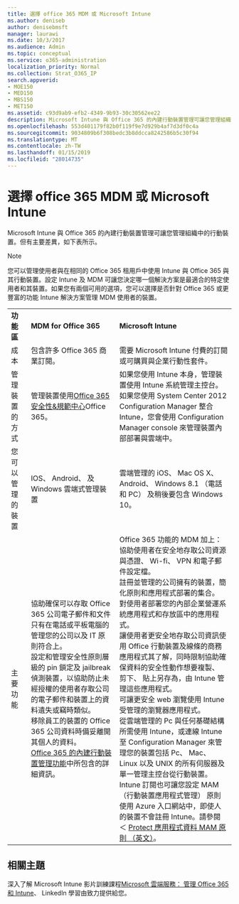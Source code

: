 ```yaml
---
title: 選擇 office 365 MDM 或 Microsoft Intune
ms.author: deniseb
author: denisebmsft
manager: laurawi
ms.date: 10/3/2017
ms.audience: Admin
ms.topic: conceptual
ms.service: o365-administration
localization_priority: Normal
ms.collection: Strat_O365_IP
search.appverid:
- MOE150
- MED150
- MBS150
- MET150
ms.assetid: c93d9ab9-efb2-4349-9b93-30c30562ee22
description: Microsoft Intune 與 Office 365 的內建行動裝置管理可讓您管理組織中的行動裝置。但此主題中所述的主要差異。
ms.openlocfilehash: 553d401179f82b0f119f9e7d929b4af7d3df0c4a
ms.sourcegitcommit: 9034809b6f308bedc3b8ddcca8242586b5c30f94
ms.translationtype: MT
ms.contentlocale: zh-TW
ms.lasthandoff: 01/15/2019
ms.locfileid: "28014735"
---
```

# <a name="choose-between-mdm-for-office-365-and-microsoft-intune"></a>選擇 office 365 MDM 或 Microsoft Intune

Microsoft Intune 與 Office 365 的內建行動裝置管理可讓您管理組織中的行動裝置。但有主要差異，如下表所示。
  
> [!NOTE]
> 您可以管理使用者與在相同的 Office 365 租用戶中使用 Intune 與 Office 365 與其行動裝置。設定 Intune 及 MDM 可讓您決定哪一個解決方案是最適合的特定使用者和其裝置。如果您有兩個可用的選項，您可以選擇是否針對 Office 365 或更豐富的功能 Intune 解決方案管理 MDM 使用者的裝置。 
  
||||
|:-----|:-----|:-----|
|**功能區** <br/> |**MDM for Office 365** <br/> |**Microsoft Intune** <br/> |
|成本  <br/> |包含許多 Office 365 商業訂閱。  <br/> |需要 Microsoft Intune 付費的訂閱或可購買與企業行動性套件。  <br/> |
|管理裝置的方式  <br/> |管理裝置使用[Office 365 安全性&amp;規範中心](https://protection.office.com)Office 365。  <br/> |如果您使用 Intune 本身，管理裝置使用 Intune 系統管理主控台。  <br/> 如果您使用 System Center 2012 Configuration Manager 整合 Intune，您會使用 Configuration Manager console 來管理裝置內部部署與雲端中。  <br/> |
|您可以管理的裝置  <br/> |IOS、 Android、 及 Windows 雲端式管理裝置  <br/> |雲端管理的 iOS、 Mac OS X、 Android、 Windows 8.1 （電話和 PC） 及稍後要包含 Windows 10。 <br/> |
|主要功能  <br/> |協助確保可以存取 Office 365 公司電子郵件和文件只有在電話或平板電腦的管理您的公司以及 IT 原則符合上。  <br/> 設定和管理安全性原則層級的 pin 鎖定及 jailbreak 偵測裝置，以協助防止未經授權的使用者存取公司的電子郵件和裝置上的資料遺失或竊時類似。  <br/> 移除員工的裝置的 Office 365 公司資料時備妥離開其個人的資料。  <br/> [Office 365 的內建行動裝置管理功能](https://support.office.com/article/a1da44e5-7475-4992-be91-9ccec25905b0)中所包含的詳細資訊。  <br/> |Office 365 功能的 MDM 加上：  <br/> 協助使用者在安全地存取公司資源與憑證、 Wi-fi、 VPN 和電子郵件設定檔。  <br/> 註冊並管理的公司擁有的裝置，簡化原則和應用程式部署的集合。  <br/> 對使用者部署您的內部企業營運系統應用程式和存放區中的應用程式。  <br/> 讓使用者更安全地存取公司資訊使用 Office 行動裝置及線條的商務應用程式其了解，同時限制協助確保資料的安全性動作想要複製、 剪下、 貼上另存為，由 Intune 管理這些應用程式。  <br/> 可讓更安全 web 瀏覽使用 Intune 受管理的瀏覽器應用程式。  <br/> 從雲端管理的 Pc 與任何基礎結構所需使用 Intune，或連線 Intune 至 Configuration Manager 來管理您的裝置包括 Pc、 Mac、 Linux 以及 UNIX 的所有伺服器及單一管理主控台從行動裝置。  <br/> Intune 訂閱也可讓您設定 MAM （行動裝置應用程式管理） 原則使用 Azure 入口網站中，即使人的裝置不會註冊 Intune。請參閱 ＜ [Protect 應用程式資料 MAM 原則 （英文）](https://go.microsoft.com/fwlink/?LinkId=825439)。<br/> |


## <a name="related-topics"></a>相關主題
   
深入了解 Microsoft Intune 影片訓練課程[Microsoft 雲端服務： 管理 Office 365 和 Intune](https://support.office.com/article/c1224e20-3d49-4f40-99ee-fd0991880376.aspx)、 LinkedIn 學習由致力提供給您。
  

